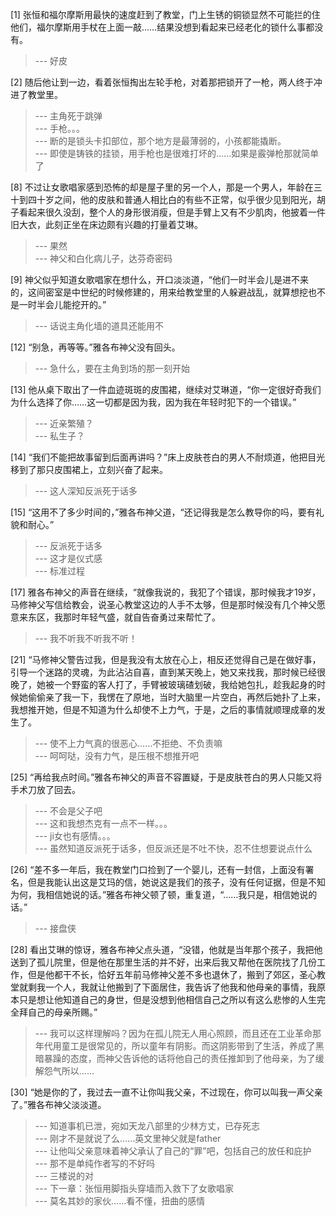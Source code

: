 
[1] 张恒和福尔摩斯用最快的速度赶到了教堂，门上生锈的铜锁显然不可能拦的住他们，福尔摩斯用手杖在上面一敲……结果没想到看起来已经老化的锁什么事都没有。
>--- 好皮<br>

[2] 随后他让到一边，看着张恒掏出左轮手枪，对着那把锁开了一枪，两人终于冲进了教堂里。
>--- 主角死于跳弹<br>
>--- 手枪。。。<br>
>--- 断的是锁头卡扣部位，那个地方是最薄弱的，小孩都能撬断。<br>
>--- 即使是铸铁的挂锁，用手枪也是很难打坏的……如果是霰弹枪那就简单了<br>

[8] 不过让女歌唱家感到恐怖的却是屋子里的另一个人，那是一个男人，年龄在三十到四十岁之间，他的皮肤和普通人相比白的有些不正常，似乎很少见到阳光，胡子看起来很久没刮，整个人的身形很消瘦，但是手臂上又有不少肌肉，他披着一件旧大衣，此刻正坐在床边颇有兴趣的打量着艾琳。
>--- 果然<br>
>--- 神父和白化病儿子，达芬奇密码<br>

[9] 神父似乎知道女歌唱家在想什么，开口淡淡道，“他们一时半会儿是进不来的，这间密室是中世纪的时候修建的，用来给教堂里的人躲避战乱，就算想挖也不是一时半会儿能挖开的。”
>--- 话说主角化墙的道具还能用不<br>

[12] “别急，再等等。”雅各布神父没有回头。
>--- 急什么，要在主角到场的那一刻开始<br>

[13] 他从桌下取出了一件血迹斑斑的皮围裙，继续对艾琳道，“你一定很好奇我们为什么选择了你……这一切都是因为我，因为我在年轻时犯下的一个错误。”
>--- 近亲繁殖？<br>
>--- 私生子？<br>

[14] “我们不能把故事留到后面再讲吗？”床上皮肤苍白的男人不耐烦道，他把目光移到了那只皮围裙上，立刻兴奋了起来。
>--- 这人深知反派死于话多<br>

[15] “这用不了多少时间的，”雅各布神父道，“还记得我是怎么教导你的吗，要有礼貌和耐心。”
>--- 反派死于话多<br>
>--- 这才是仪式感<br>
>--- 标准过程<br>

[17] 雅各布神父的声音在继续，“就像我说的，我犯了个错误，那时候我才19岁，马修神父写信给教会，说圣心教堂这边的人手不太够，但是那时候没有几个神父愿意来东区，我那时年轻气盛，就自告奋勇过来帮忙了。
>--- 我不听我不听我不听！<br>

[21] “马修神父警告过我，但是我没有太放在心上，相反还觉得自己是在做好事，引导一个迷路的灵魂，为此沾沾自喜，直到某天晚上，她又来找我，那时候已经很晚了，她被一个野蛮的客人打了，手臂被玻璃碴划破，我给她包扎，趁我起身的时候她偷偷亲了我一下，我愣在了原地，当时大脑里一片空白，再然后她扑了上来，我想推开她，但是不知道为什么却使不上力气，于是，之后的事情就顺理成章的发生了。
>--- 使不上力气真的很恶心……不拒绝、不负责嘛<br>
>--- 呵呵哒，没有力气，是压根不想推开吧<br>

[25] “再给我点时间。”雅各布神父的声音不容置疑，于是皮肤苍白的男人只能又将手术刀放了回去。
>--- 不会是父子吧<br>
>--- 这和我想杰克有一点不一样。。。<br>
>--- ji女也有感情。。。<br>
>--- 虽然知道反派死于话多，但反派还是不吐不快，忍不住想要说点什么<br>

[26] “差不多一年后，我在教堂门口捡到了一个婴儿，还有一封信，上面没有署名，但是我能认出这是艾玛的信，她说这是我们的孩子，没有任何证据，但是不知为何，我相信她说的话。”雅各布神父顿了顿，重复道，“……我只是，相信她说的话。”
>--- 接盘侠<br>

[28] 看出艾琳的惊讶，雅各布神父点头道，“没错，他就是当年那个孩子，我把他送到了孤儿院里，但是他在那里生活的并不好，出来后我又帮他在医院找了几份工作，但是他都干不长，恰好五年前马修神父差不多也退休了，搬到了郊区，圣心教堂就剩我一个人，我就让他搬到了下面居住，我告诉了他我和他母亲的事情，我原本只是想让他知道自己的身世，但是没想到他相信自己之所以有这么悲惨的人生完全拜自己的母亲所赐。”
>--- 我可以这样理解吗？因为在孤儿院无人用心照顾，而且还在工业革命那年代用童工是很常见的，所以童年有阴影。而这阴影带到了生活，养成了黑暗暴躁的态度，而神父告诉他的话将他自己的责任推卸到了他母亲，为了缓解怨气所以……<br>

[30] “她是你的了，我过去一直不让你叫我父亲，不过现在，你可以叫我一声父亲了。”雅各布神父淡淡道。
>--- 知道事机已泄，宛如天龙八部里的少林方丈，已存死志<br>
>--- 刚才不是就说了么……英文里神父就是father<br>
>--- 让他叫父亲意味着神父承认了自己的“罪”吧，包括自己的放任和庇护<br>
>--- 那不是单纯作者写的不好吗<br>
>--- 三楼说的对<br>
>--- 下一章：张恒用脚指头穿墙而入救下了女歌唱家<br>
>--- 莫名其妙的家伙……看不懂，扭曲的感情<br>
